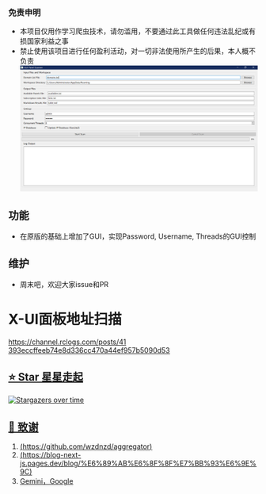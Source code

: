 ### 免责申明
+ 本项目仅用作学习爬虫技术，请勿滥用，不要通过此工具做任何违法乱纪或有损国家利益之事
+ 禁止使用该项目进行任何盈利活动，对一切非法使用所产生的后果，本人概不负责
![xui](./xui.png)
## 功能
+ 在原版的基础上增加了GUI，实现Password, Username, Threads的GUI控制
## 维护
+ 周末吧，欢迎大家issue和PR
# X-UI面板地址扫描
<u>https://channel.rclogs.com/posts/41<u>
393eccffeeb74e8d336cc470a44ef957b5090d53
## ⭐ Star 星星走起
[![Stargazers over time](https://starchart.cc/CXK-Computer/3xui-aggregator.svg?variant=adaptive)](https://starchart.cc/CXK-Computer/3xui-aggregator)


## 🙏 致谢
1. <u>(https://github.com/wzdnzd/aggregator)</u>
2. <u>(https://blog-next-js.pages.dev/blog/%E6%89%AB%E6%8F%8F%E7%BB%93%E6%9E%9C)</u>
3. Gemini，Google
